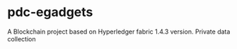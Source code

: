 # pdc-egadgets 
A Blockchain project based on Hyperledger fabric 1.4.3 version.
Private data collection
